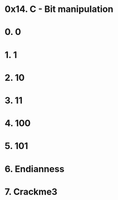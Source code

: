 # 0x14. C - Bit manipulation

# 0. 0

# 1. 1

# 2. 10

# 3. 11

# 4. 100

# 5. 101

# 6. Endianness

# 7. Crackme3
